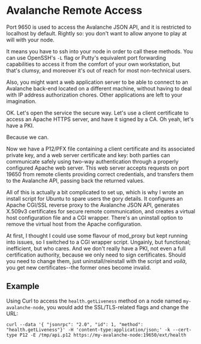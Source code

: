 # Avalanche Remote Access

Port 9650 is used to access the Avalanche JSON API, and it is restricted to localhost by default. Rightly so: you don't want to allow anyone to play at will with your node.

It means you have to ssh into your node in order to call these methods. You can use OpenSSH's `-L` flag or Putty's equivalent port forwarding capabilities to access it from the comfort of your own workstation, but that's clumsy, and moreover it's out of reach for most non-technical users. 

Also, you might want a web application server to be able to connect to an Avalanche back-end located on a different machine, without having to deal with IP address authorization chores. Other applications are left to your imagination. 

OK. Let's open the service the secure way. Let's use a client certificate to access an Apache HTTPS server, and have it signed by a CA. Oh yeah, let's have a PKI. 

Because we can.

Now we have a P12/PFX file containing a client certificate and its associated private key, and a web server certificate and key: both parties can communicate safely using two-way authentication through a properly configured Apache web server. This web server accepts requests on port 19650 from remote clients providing correct credentials, and transfers them to the Avalanche API, passing back the returned values.

All of this is actually a bit complicated to set up, which is why I wrote an install script for Ubuntu to spare users the gory details. It configures an Apache CGI/SSL reverse proxy to the Avalanche JSON API, generates X.509v3 certificates for secure remote communication, and creates a virtual host configuration file and a CGI wrapper. There's an uninstall option to remove the virtual host from the Apache configuration.

At first, I thought I could use some flavour of mod\_proxy but kept running into issues, so I switched to a CGI wrapper script. Ungainly, but functional; inefficient, but who cares. And we don't really have a PKI, not even a full certification authority, because we only need to sign certificates. Should you need to change them, just uninstall/reinstall with the script and _voilà_, you get new certificates--the former ones become invalid.


## Example

Using Curl to access the `health.getLiveness` method on a node named `my-avalanche-node`, you would add the SSL/TLS-related flags and change the URL:

`curl --data '{ "jsonrpc": "2.0", "id": 1, "method": "health.getLiveness"}' -H 'content-type:application/json;' -k --cert-type P12 -E /tmp/api.p12 https://my-avalanche-node:19650/ext/health`


